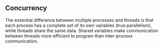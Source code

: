 ## Concurrency

The essential difference between multiple processes and threads is that each process has a complete set of its own variables (true parallelism), while threads share the same data. Shared variables make communication between threads more efficient to program than inter-process communication.

